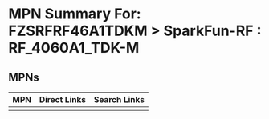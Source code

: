 



# MPN Summary For: FZSRFRF46A1TDKM > SparkFun-RF : RF_4060A1_TDK-M

## MPNs
  

|MPN|Direct Links|Search Links|
| :--- | :--- | :--- |
||||
